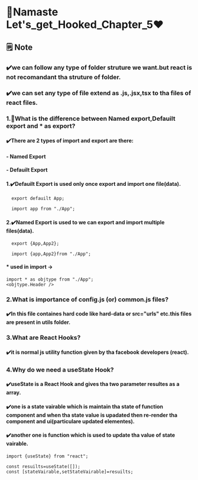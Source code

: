 # 🚀Namaste Let's_get_Hooked_Chapter_5❤️
## 🗒️ Note  
### ✔️we can follow any type of folder struture we want.but react is not recomandant tha struture of folder. 
### ✔️we can set any type of file extend as .js,.jsx,tsx to tha files of react files.
### 1.🤔What is the difference between Named export,Defauilt export and * as export? 
#### ✔️There are 2 types of import and export are there: 
#### - Named Export   
#### - Defauilt Export 
#### 1.✔️Defauilt Export is used only once export and import one file(data).
```
  export defauilt App; 

  import app from "./App";
```
#### 2.✔️Named Export is used to we can export and import multiple files(data).
```
  export {App,App2}; 

  import {app,App2}from "./App";
```
#### * used in import -> 
```
import * as objtype from "./App";
<objtype.Header />
``` 
### 2.What is importance of config.js (or) common.js files? 
#### ✔️In this file containes hard code like hard-data or src="urls" etc.this files are present in utils folder. 
### 3.What are React Hooks? 
#### ✔️it is normal js utility function given by tha facebook developers (react). 
### 4.Why do we need a useState Hook?
#### ✔️useState is a React Hook and gives tha two parameter resultes as a array.   
#### ✔️one is a state vairable which is maintain tha state of function component and when tha state value is upadated then re-render tha component and ui(particulare updated elementes).
#### ✔️another one is function which is used to update tha value of state vairable. 
```
import {useState} from "react";

const resuilts=useState([]);
const [stateVairable,setStateVairable]=resuilts;
```


